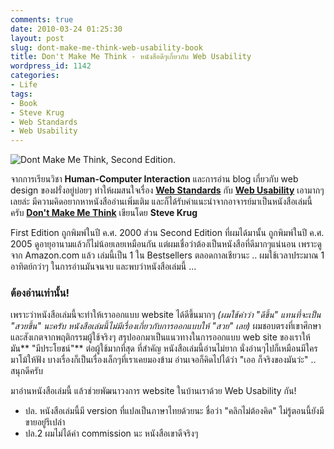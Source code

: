 ```yaml
---
comments: true
date: 2010-03-24 01:25:30
layout: post
slug: dont-make-me-think-web-usability-book
title: Don't Make Me Think - หนังสือดีๆเกี่ยวกับ Web Usability
wordpress_id: 1142
categories:
- Life
tags:
- Book
- Steve Krug
- Web Standards
- Web Usability
---
```


<div class="aligncenter">
    <img src="http://farm9.staticflickr.com/8512/8554300722_46fa4e1ca0.jpg" alt="Dont Make Me Think, Second Edition.">
</div>

จากการเรียนวิชา **Human-Computer Interaction** และการอ่าน blog เกี่ยวกับ web design ของฝรั่งอยู่บ่อยๆ ทำให้ผมสนใจเรื่อง [**Web Standards**](http://en.wikipedia.org/wiki/Web_standards) กับ [**Web Usability**](http://en.wikipedia.org/wiki/Web_usability) เอามากๆเลยล่ะ มีความคิดอยากหาหนังสืออ่านเพิ่มเติม และก็ได้รับคำแนะนำจากอาจารย์มาเป็นหนังสือเล่มนี้ครับ [**Don't Make Me Think**](http://www.sensible.com/dmmt.html) เขียนโดย **Steve Krug**

First Edition ถูกพิมพ์ในปี ค.ศ. 2000 ส่วน Second Edition ที่ผมได้มานั้น ถูกพิมพ์ในปี ค.ศ. 2005 ดูอายุอานามแล้วก็ไม่น้อยเลยเหมือนกัน แต่ผมเชื่อว่าต้องเป็นหนังสือที่ดีมากๆแน่นอน เพราะดูจาก Amazon.com แล้ว เล่มนี้เป็น 1 ใน Bestsellers ตลอดกาลเชียวนะ .. ผมใช้เวลาประมาณ 1 อาทิตย์กว่าๆ ในการอ่านมันจนจบ และพบว่าหนังสือเล่มนี้ ...

### ต้องอ่านเท่านั้น!

เพราะว่าหนังสือเล่มนี้จะทำให้เราออกแบบ website ได้ดีขึ้นมากๆ _(ผมใช้คำว่า "ดีขึ้น" แทนที่จะเป็น "สวยขึ้น" นะครับ หนังสือเล่มนี้ไม่มีเรื่องเกี่ยวกับการออกแบบให้ "สวย" เลย)_ ผมชอบตรงที่เขาศึกษาและสังเกตจากพฤติกรรมผู้ใช้จริงๆ สรุปออกมาเป็นแนวทางในการออกแบบ web site ของเราให้มัน** "มีประโยชน์"** ต่อผู้ใช้มากที่สุด ที่สำคัญ หนังสือเล่มนี้อ่านไม่ยาก นั่งอ่านๆไปก็เหมือนมีใครมาโม้ให้ฟัง บางเรื่องก็เป็นเรื่องเล็กๆที่เราเคยมองข้าม อ่านเจอก็คิดไปได้ว่า "เออ ก็จริงของมันว่ะ" .. สนุกดีครับ

มาอ่านหนังสือเล่มนี้ แล้วช่วยพัฒนาวงการ website ในบ้านเราด้วย Web Usability กัน!

- ปล. หนังสือเล่มนี้มี version ที่แปลเป็นภาษาไทยด้วยนะ ชื่อว่า "คลิกไม่ต้องคิด" ไม่รู้ตอนนี้ยังมีขายอยู่รึเปล่า
- ปล.2 ผมไม่ได้ค่า commission นะ หนังสือเขาดีจริงๆ

